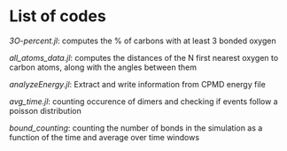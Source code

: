 # List of codes

*3O-percent.jl*: computes the % of carbons with at least 3 bonded oxygen


*all_atoms_data.jl*: computes the distances of the N first nearest oxygen to carbon atoms, along with the angles between them

*analyzeEnergy.jl*: Extract and write information from CPMD energy file

*avg_time.jl*: counting occurence of dimers and checking if events follow a poisson distribution

*bound_counting*: counting the number of bonds in the simulation as a function of the time and average over time windows






